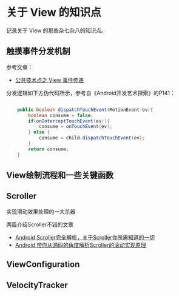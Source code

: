 # 关于 View 的知识点

记录关于 View 的那些杂七杂八的知识点。

## 触摸事件分发机制

参考文章：

- [公共技术点之 View 事件传递](http://a.codekk.com/detail/Android/Trinea/%E5%85%AC%E5%85%B1%E6%8A%80%E6%9C%AF%E7%82%B9%E4%B9%8B%20View%20%E4%BA%8B%E4%BB%B6%E4%BC%A0%E9%80%92)

分发逻辑如下方伪代码所示，参考自《Android开发艺术探索》的P141：

```java

	public boolean dispatchTouchEvent(MotionEvent ev){
		boolean consume = false;
		if(onInterceptTouchEvent(ev)){
			consume = onTouchEvent(ev);
		} else {
			consume = child.dispatchTouchEvent(ev);
		}
		return consume;
	}

```

## View绘制流程和一些关键函数



## Scroller

实现滑动效果处理的一大杀器

两篇介绍Scroller不错的文章

- [Android Scroller完全解析，关于Scroller你所需知道的一切](http://blog.csdn.net/guolin_blog/article/details/48719871)
- [Android 带你从源码的角度解析Scroller的滚动实现原理](http://blog.csdn.net/xiaanming/article/details/17483273)

## ViewConfiguration


## VelocityTracker